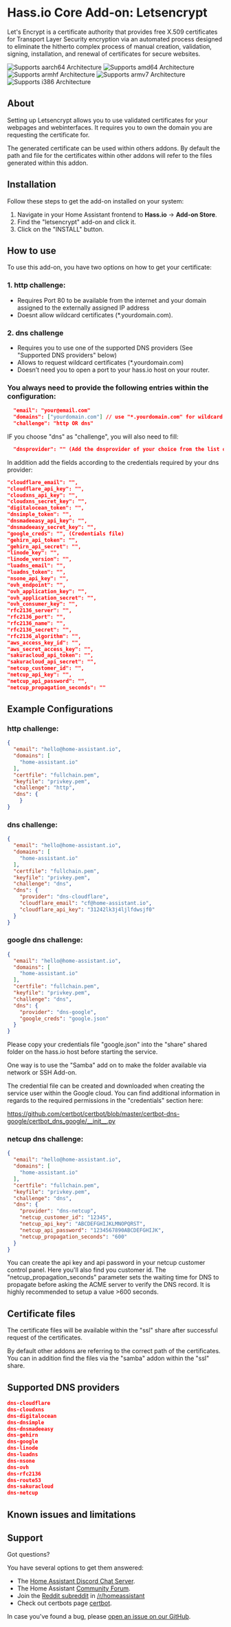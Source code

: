 # Hass.io Core Add-on: Letsencrypt

Let's Encrypt is a certificate authority that provides free X.509 certificates for Transport Layer Security encryption via an automated process designed to eliminate the hitherto complex process of manual creation, validation, signing, installation, and renewal of certificates for secure websites.

![Supports aarch64 Architecture][aarch64-shield] ![Supports amd64 Architecture][amd64-shield] ![Supports armhf Architecture][armhf-shield] ![Supports armv7 Architecture][armv7-shield] ![Supports i386 Architecture][i386-shield]

## About

Setting up Letsencrypt allows you to use validated certificates for your webpages and webinterfaces.
It requires you to own the domain you are requesting the certificate for.

The generated certificate can be used within others addons. By default the path and file for the certificates within other addons will refer to the files generated within this addon.

## Installation

Follow these steps to get the add-on installed on your system:

1. Navigate in your Home Assistant frontend to **Hass.io** -> **Add-on Store**.
2. Find the "letsencrypt" add-on and click it.
3. Click on the "INSTALL" button.

## How to use

To use this add-on, you have two options on how to get your certificate:

### 1. http challenge:
   - Requires Port 80 to be available from the internet and your domain assigned to the externally assigned IP address
   - Doesnt allow wildcard certificates (*.yourdomain.com).

### 2. dns challenge
   - Requires you to use one of the supported DNS providers (See "Supported DNS providers" below)
   - Allows to request wildcard certificates (*.yourdomain.com)
   - Doesn’t need you to open a port to your hass.io host on your router.

### You always need to provide the following entries within the configuration:

```json
  "email": "your@email.com"
  "domains": ["yourdomain.com"] // use "*.yourdomain.com" for wildcard certificates.
  "challenge": "http OR dns"
```

IF you choose "dns" as "challenge", you will also need to fill:

```json
  "dnsprovider": "" (Add the dnsprovider of your choice from the list of "Supported DNS providers" below)
```

In addition add the fields according to the credentials required by your dns provider:

```json
"cloudflare_email": "",
"cloudflare_api_key": "",
"cloudxns_api_key": "",
"cloudxns_secret_key": "",
"digitalocean_token": "",
"dnsimple_token": "",
"dnsmadeeasy_api_key": "",
"dnsmadeeasy_secret_key": "",
"google_creds": "", (Credentials file)
"gehirn_api_token": "",
"gehirn_api_secret": "",
"linode_key": "",
"linode_version": "",
"luadns_email": "",
"luadns_token": "",
"nsone_api_key": "",
"ovh_endpoint": "",
"ovh_application_key": "",
"ovh_application_secret": "",
"ovh_consumer_key": "",
"rfc2136_server": "",
"rfc2136_port": "",
"rfc2136_name": "",
"rfc2136_secret": "",
"rfc2136_algorithm": "",
"aws_access_key_id": "",
"aws_secret_access_key": "",
"sakuracloud_api_token": "",
"sakuracloud_api_secret": "",
"netcup_customer_id": "",
"netcup_api_key": "",
"netcup_api_password": "",
"netcup_propagation_seconds": ""
```

## Example Configurations


### http challenge:
```json
{
  "email": "hello@home-assistant.io",
  "domains": [
    "home-assistant.io"
  ],
  "certfile": "fullchain.pem",
  "keyfile": "privkey.pem",
  "challenge": "http",
  "dns": {
    }
}
```


### dns challenge:
```json
{
  "email": "hello@home-assistant.io",
  "domains": [
    "home-assistant.io"
  ],
  "certfile": "fullchain.pem",
  "keyfile": "privkey.pem",
  "challenge": "dns",
  "dns": {
    "provider": "dns-cloudflare",
    "cloudflare_email": "cf@home-assistant.io",
    "cloudflare_api_key": "31242lk3j4ljlfdwsjf0"
  }
}
```


### google dns challenge:
```json
{
  "email": "hello@home-assistant.io",
  "domains": [
    "home-assistant.io"
  ],
  "certfile": "fullchain.pem",
  "keyfile": "privkey.pem",
  "challenge": "dns",
  "dns": {
    "provider": "dns-google",
    "google_creds": "google.json"
  }
}
```
Please copy your credentials file "google.json" into the "share" shared folder on the hass.io host before starting the service. 

One way is to use the "Samba" add on to make the folder available via network or SSH Add-on.


The credential file can be created and downloaded when creating the service user within the Google cloud.
You can find additional information in regards to the required permissions in the "credentials" section here:

https://github.com/certbot/certbot/blob/master/certbot-dns-google/certbot_dns_google/__init__.py

### netcup dns challenge:
```json
{
  "email": "hello@home-assistant.io",
  "domains": [
    "home-assistant.io"
  ],
  "certfile": "fullchain.pem",
  "keyfile": "privkey.pem",
  "challenge": "dns",
  "dns": {
    "provider": "dns-netcup",
    "netcup_customer_id": "12345",
    "netcup_api_key": "ABCDEFGHIJKLMNOPQRST",
    "netcup_api_password": "1234567890ABCDEFGHIJK",
    "netcup_propagation_seconds": "600"
  }
}
```

You can create the api key and api password in your netcup customer control panel. Here you'll also find you customer id.
The "netcup_propagation_seconds" parameter sets the waiting time for DNS to propagate before asking the ACME server to verify the DNS record. It is highly recommended to setup a value >600 seconds.

## Certificate files

The certificate files will be available within the "ssl" share after successful request of the certificates.

By default other addons are referring to the correct path of the certificates.
You can in addition find the files via the "samba" addon within the "ssl" share.


## Supported DNS providers

```json
dns-cloudflare
dns-cloudxns
dns-digitalocean
dns-dnsimple
dns-dnsmadeeasy
dns-gehirn
dns-google
dns-linode
dns-luadns
dns-nsone
dns-ovh
dns-rfc2136
dns-route53
dns-sakuracloud
dns-netcup
```

## Known issues and limitations


## Support

Got questions?

You have several options to get them answered:

- The [Home Assistant Discord Chat Server][discord].
- The Home Assistant [Community Forum][forum].
- Join the [Reddit subreddit][reddit] in [/r/homeassistant][reddit]
- Check out certbots page [certbot].

In case you've found a bug, please [open an issue on our GitHub][issue].

[aarch64-shield]: https://img.shields.io/badge/aarch64-yes-green.svg
[amd64-shield]: https://img.shields.io/badge/amd64-yes-green.svg
[armhf-shield]: https://img.shields.io/badge/armhf-yes-green.svg
[armv7-shield]: https://img.shields.io/badge/armv7-yes-green.svg
[i386-shield]: https://img.shields.io/badge/i386-yes-green.svg
[discord]: https://discord.gg/c5DvZ4e
[forum]: https://community.home-assistant.io
[issue]: https://github.com/home-assistant/hassio-addons/issues
[certbot]: https://certbot.eff.org
[reddit]: https://reddit.com/r/homeassistant
